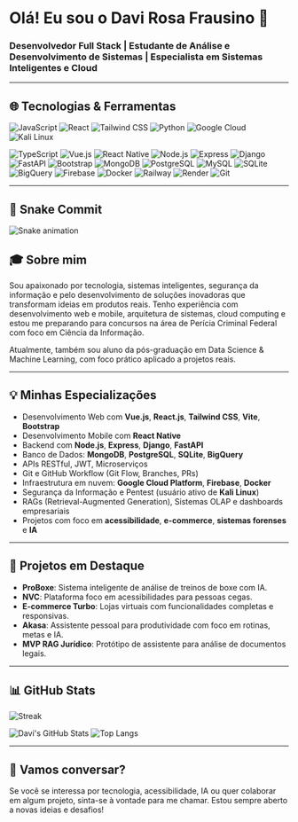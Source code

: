 # Olá! Eu sou o Davi Rosa Frausino 👋

### Desenvolvedor Full Stack | Estudante de Análise e Desenvolvimento de Sistemas | Especialista em Sistemas Inteligentes e Cloud

---
## 🌐 Tecnologias & Ferramentas
![JavaScript](https://img.shields.io/badge/-JavaScript-black?style=flat-square\&logo=javascript)
![React](https://img.shields.io/badge/-React-61DAFB?style=flat-square\&logo=react)
![Tailwind CSS](https://img.shields.io/badge/-Tailwind_CSS-38B2AC?style=flat-square\&logo=tailwind-css)
![Python](https://img.shields.io/badge/-Python-3776AB?style=flat-square\&logo=python)
![Google Cloud](https://img.shields.io/badge/-Google%20Cloud-4285F4?style=flat-square\&logo=google-cloud)
![Kali Linux](https://img.shields.io/badge/-Kali_Linux-557C94?style=flat-square\&logo=kalilinux)


![TypeScript](https://img.shields.io/badge/-TypeScript-3178C6?style=flat-square\&logo=typescript)
![Vue.js](https://img.shields.io/badge/-Vue.js-4FC08D?style=flat-square\&logo=vue.js)
![React Native](https://img.shields.io/badge/-React%20Native-20232A?style=flat-square\&logo=react)
![Node.js](https://img.shields.io/badge/-Node.js-339933?style=flat-square\&logo=node.js)
![Express](https://img.shields.io/badge/-Express-black?style=flat-square\&logo=express)
![Django](https://img.shields.io/badge/-Django-092E20?style=flat-square\&logo=django)
![FastAPI](https://img.shields.io/badge/-FastAPI-009688?style=flat-square\&logo=fastapi)
![Bootstrap](https://img.shields.io/badge/-Bootstrap-7952B3?style=flat-square\&logo=bootstrap)
![MongoDB](https://img.shields.io/badge/-MongoDB-47A248?style=flat-square\&logo=mongodb)
![PostgreSQL](https://img.shields.io/badge/-PostgreSQL-336791?style=flat-square\&logo=postgresql)
![MySQL](https://img.shields.io/badge/-MySQL-4479A1?style=flat-square\&logo=mysql)
![SQLite](https://img.shields.io/badge/-SQLite-003B57?style=flat-square\&logo=sqlite)
![BigQuery](https://img.shields.io/badge/-BigQuery-669DF6?style=flat-square\&logo=google-cloud)
![Firebase](https://img.shields.io/badge/-Firebase-FFCA28?style=flat-square\&logo=firebase)
![Docker](https://img.shields.io/badge/-Docker-2496ED?style=flat-square\&logo=docker)
![Railway](https://img.shields.io/badge/-Railway-000000?style=flat-square\&logo=railway)
![Render](https://img.shields.io/badge/-Render-46E3B7?style=flat-square\&logo=render)
![Git](https://img.shields.io/badge/-Git-F05032?style=flat-square\&logo=git)


---

## 🐍 Snake Commit

![Snake animation](https://github.com/Frausino/Frausino/blob/output/github-contribution-grid-snake.svg)

## 🎓 Sobre mim

Sou apaixonado por tecnologia, sistemas inteligentes, segurança da informação e pelo desenvolvimento de soluções inovadoras que transformam ideias em produtos reais. Tenho experiência com desenvolvimento web e mobile, arquitetura de sistemas, cloud computing e estou me preparando para concursos na área de Perícia Criminal Federal com foco em Ciência da Informação.

Atualmente, também sou aluno da pós-graduação em Data Science & Machine Learning, com foco prático aplicado a projetos reais.

---

## 💡 Minhas Especializações

* Desenvolvimento Web com **Vue.js**, **React.js**, **Tailwind CSS**, **Vite**, **Bootstrap**
* Desenvolvimento Mobile com **React Native**
* Backend com **Node.js**, **Express**, **Django**, **FastAPI**
* Banco de Dados: **MongoDB**, **PostgreSQL**, **SQLite**, **BigQuery**
* APIs RESTful, JWT, Microserviços
* Git e GitHub Workflow (Git Flow, Branches, PRs)
* Infraestrutura em nuvem: **Google Cloud Platform**, **Firebase**, **Docker**
* Segurança da Informação e Pentest (usuário ativo de **Kali Linux**)
* RAGs (Retrieval-Augmented Generation), Sistemas OLAP e dashboards empresariais
* Projetos com foco em **acessibilidade**, **e-commerce**, **sistemas forenses** e **IA**

---

## 🚀 Projetos em Destaque

* **ProBoxe**: Sistema inteligente de análise de treinos de boxe com IA. 
* **NVC**: Plataforma foco em acessibilidades para pessoas cegas.
* **E-commerce Turbo**: Lojas virtuais com funcionalidades completas e responsivas.
* **Akasa**: Assistente pessoal para produtividade com foco em rotinas, metas e IA.
* **MVP RAG Jurídico**: Protótipo de assistente para análise de documentos legais.

---

## 📊 GitHub Stats

![Streak](https://github-readme-streak-stats.herokuapp.com/?user=Frausino&theme=blueberry)

![Davi's GitHub Stats](https://github-readme-stats.vercel.app/api?username=Frausino\&show_icons=true\&theme=radical\&count_private=true)
![Top Langs](https://github-readme-stats.vercel.app/api/top-langs/?username=Frausino\&layout=compact\&theme=radical)

---

## 🙌 Vamos conversar?

Se você se interessa por tecnologia, acessibilidade, IA ou quer colaborar em algum projeto, sinta-se à vontade para me chamar. Estou sempre aberto a novas ideias e desafios!


